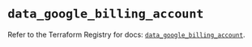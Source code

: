 # `data_google_billing_account`

Refer to the Terraform Registry for docs: [`data_google_billing_account`](https://registry.terraform.io/providers/hashicorp/google/6.48.0/docs/data-sources/billing_account).
